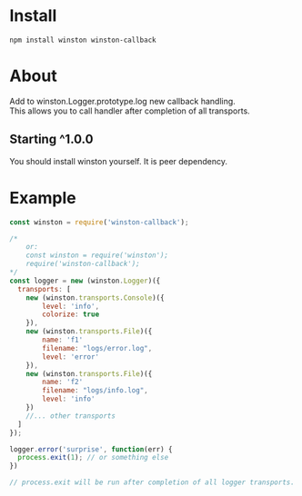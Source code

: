# Install 
`npm install winston winston-callback`

# About
Add to winston.Logger.prototype.log new callback handling.  
This allows you to call handler after completion of all transports.  

## Starting ^1.0.0
You should install winston yourself. It is peer dependency.

# Example

```js
const winston = require('winston-callback');

/* 
    or: 
    const winston = require('winston');
    require('winston-callback');
*/
const logger = new (winston.Logger)({
  transports: [
    new (winston.transports.Console)({
        level: 'info',
        colorize: true
    }),
    new (winston.transports.File)({
        name: 'f1'
        filename: "logs/error.log",
        level: 'error'
    }),
    new (winston.transports.File)({
        name: 'f2'
        filename: "logs/info.log",
        level: 'info'
    })
    //... other transports
  ]
});

logger.error('surprise', function(err) {
  process.exit(1); // or something else  
}) 

// process.exit will be run after completion of all logger transports.
```



